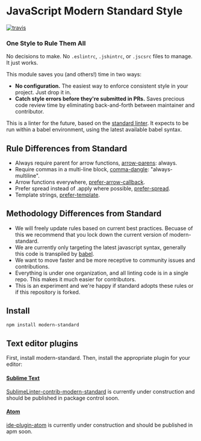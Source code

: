 # JavaScript Modern Standard Style
[![travis][travis-image]][travis-url]

[travis-image]: https://travis-ci.org/modern-standard/modern-standard.svg?branch=master
[travis-url]: https://travis-ci.org/modern-standard/modern-standard
[npm-image]: https://img.shields.io/npm/v/standard.svg?style=flat
[npm-url]: https://npmjs.org/package/standard
[downloads-image]: https://img.shields.io/npm/dm/standard.svg?style=flat
[downloads-url]: https://npmjs.org/package/standard

### One Style to Rule Them All

No decisions to make. No `.eslintrc`, `.jshintrc`, or `.jscsrc` files to manage. It just
works.

This module saves you (and others!) time in two ways:

- **No configuration.** The easiest way to enforce consistent style in your project. Just
  drop it in.
- **Catch style errors before they're submitted in PRs.** Saves precious code review time
  by eliminating back-and-forth between maintainer and contributor.

This is a linter for the future, based on the [standard linter]. It expects to be run within a babel environment, using the latest available babel syntax.

[standard linter]: https://github.com/feross/standard

## Rule Differences from Standard

* Always require parent for arrow functions, [arrow-parens]: always.
* Require commas in a multi-line block, [comma-dangle]: "always-multiline".
* Arrow functions everywhere, [prefer-arrow-callback].
* Prefer spread instead of .apply where possible, [prefer-spread].
* Template strings, [prefer-template].

[arrow-parens]: http://eslint.org/docs/rules/arrow-parens.html
[comma-dangle]: http://eslint.org/docs/rules/comma-dangle.html
[object-shorthand]: http://eslint.org/docs/rules/object-shorthand.html
[prefer-arrow-callback]: http://eslint.org/docs/rules/prefer-arrow-callback.html
[prefer-spread]: http://eslint.org/docs/rules/prefer-spread.html
[prefer-template]: http://eslint.org/docs/rules/prefer-template.html

## Methodology Differences from Standard

* We will freely update rules based on current best practices. Becuase of this we recommend that you lock down the current version of modern-standard.
* We are currently only targeting the latest javascript syntax, generally this code is transpiled by [babel].
* We want to move faster and be more receptive to community issues and contributions.
* Everything is under one organization, and all linting code is in a single repo. This makes it much easier for contributors.
* This is an experiment and we're happy if standard adopts these rules or if this repository is forked.

[babel]: http://babeljs.io/


## Install

```bash
npm install modern-standard
```

## Text editor plugins

First, install modern-standard. Then, install the appropriate plugin for your editor:

#### [Sublime Text](https://www.sublimetext.com/)

[SublimeLinter-contrib-modern-standard][SublimeLinter-contrib-modern-standard] is currently under construction and should be published in package control soon.

[SublimeLinter-contrib-modern-standard]: https://github.com/modern-standard/ide-plugin-sublime


#### [Atom](https://atom.io)

[ide-plugin-atom][ide-plugin-atom] is currently under construction and should be published in apm soon.

[ide-plugin-atom]: https://github.com/modern-standard/ide-plugin-atom
